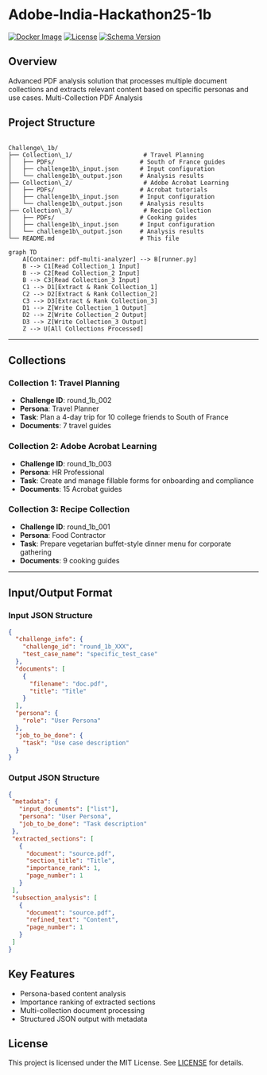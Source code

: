 # Adobe-India-Hackathon25-1b
[![Docker Image](https://img.shields.io/badge/docker-ready-blue)](https://www.docker.com/) [![License](https://img.shields.io/badge/license-MIT-blue)](LICENSE) [![Schema Version](https://img.shields.io/badge/schema-draft--07-orange)](sample_dataset/schema/output_schema.json)

## Overview
Advanced PDF analysis solution that processes multiple document collections and extracts relevant content based on specific personas and use cases. Multi-Collection PDF Analysis

## Project Structure
```

Challenge\_1b/
├── Collection\_1/                    # Travel Planning
│   ├── PDFs/                        # South of France guides
│   ├── challenge1b\_input.json      # Input configuration
│   └── challenge1b\_output.json     # Analysis results
├── Collection\_2/                    # Adobe Acrobat Learning
│   ├── PDFs/                        # Acrobat tutorials
│   ├── challenge1b\_input.json      # Input configuration
│   └── challenge1b\_output.json     # Analysis results
├── Collection\_3/                    # Recipe Collection
│   ├── PDFs/                        # Cooking guides
│   ├── challenge1b\_input.json      # Input configuration
│   └── challenge1b\_output.json     # Analysis results
└── README.md                        # This file

````

```mermaid
graph TD
    A[Container: pdf-multi-analyzer] --> B[runner.py]
    B --> C1[Read Collection_1 Input]
    B --> C2[Read Collection_2 Input]
    B --> C3[Read Collection_3 Input]
    C1 --> D1[Extract & Rank Collection_1]
    C2 --> D2[Extract & Rank Collection_2]
    C3 --> D3[Extract & Rank Collection_3]
    D1 --> Z[Write Collection_1 Output]
    D2 --> Z[Write Collection_2 Output]
    D3 --> Z[Write Collection_3 Output]
    Z --> U[All Collections Processed]

```


---

## Collections

### Collection 1: Travel Planning
- **Challenge ID**: round_1b_002  
- **Persona**: Travel Planner  
- **Task**: Plan a 4-day trip for 10 college friends to South of France  
- **Documents**: 7 travel guides  

### Collection 2: Adobe Acrobat Learning
- **Challenge ID**: round_1b_003  
- **Persona**: HR Professional  
- **Task**: Create and manage fillable forms for onboarding and compliance  
- **Documents**: 15 Acrobat guides  

### Collection 3: Recipe Collection
- **Challenge ID**: round_1b_001  
- **Persona**: Food Contractor  
- **Task**: Prepare vegetarian buffet-style dinner menu for corporate gathering  
- **Documents**: 9 cooking guides  

---

## Input/Output Format

### Input JSON Structure
```json
{
  "challenge_info": {
    "challenge_id": "round_1b_XXX",
    "test_case_name": "specific_test_case"
  },
  "documents": [
    {
      "filename": "doc.pdf",
      "title": "Title"
    }
  ],
  "persona": {
    "role": "User Persona"
  },
  "job_to_be_done": {
    "task": "Use case description"
  }
}
```

### Output JSON Structure
 ```json
{
  "metadata": {
    "input_documents": ["list"],
    "persona": "User Persona",
    "job_to_be_done": "Task description"
  },
  "extracted_sections": [
    {
      "document": "source.pdf",
      "section_title": "Title",
      "importance_rank": 1,
      "page_number": 1
    }
  ],
  "subsection_analysis": [
    {
      "document": "source.pdf",
      "refined_text": "Content",
      "page_number": 1
    }
  ]
}
```


## Key Features

* Persona-based content analysis
* Importance ranking of extracted sections
* Multi-collection document processing
* Structured JSON output with metadata

## License
This project is licensed under the MIT License. See [LICENSE](LICENSE) for details.
